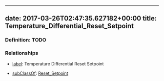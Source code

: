 
---
date: 2017-03-26T02:47:35.627182+00:00
title: Temperature_Differential_Reset_Setpoint
---
### Definition: TODO

### Relationships

* [label](http://www.w3.org/2000/01/rdf-schema#label): Temperature Differential Reset Setpoint

* [subClassOf](http://www.w3.org/2000/01/rdf-schema#subClassOf): [Reset_Setpoint](https://brickschema.org/schema/1.0/Brick#Reset_Setpoint)
